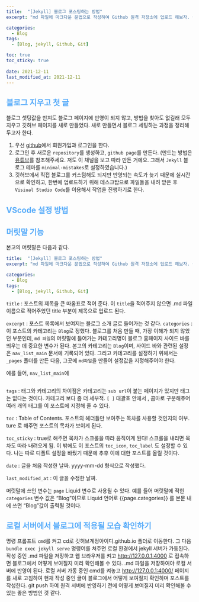 ```yaml
---
title:  "[Jekyll] 블로그 포스팅하는 방법"
excerpt: "md 파일에 마크다운 문법으로 작성하여 Github 원격 저장소에 업로드 해보자. 에디터는 Visual Studio code 사용! 로컬 서버에서 확인도 해보자. "

categories:
  - Blog
tags:
  - [Blog, jekyll, Github, Git]

toc: true
toc_sticky: true
 
date: 2021-12-11
last_modified_at: 2021-12-11
---
```



## <span style="color:#58ACFA">**블로그 지우고 첫 글**</span>

블로그 셋팅값을 만져도 블로그 페이지에 반영이 되지 않고, 방법을 찾아도 없길래 모두 지우고 깃허브 페이지를 새로 만들었다.
새로 만들면서 블로그 세팅하는 과정을 정리해두고자 한다. 

1. 우선 [github](www.github.com)에서 회원가입과 로그인을 한다. 
2. 로그인 후 새로운 `repository`를 생성하고,  `github page`를 만든다. (만드는 방법은 [유튜브](https://www.youtube.com/watch?v=ACzFIAOsfpM)를 참조해주세요. 저도 이 채널을 보고 따라 만든 거에요. 그래서 `Jekyll` 블로그 테마를 `minimal-mistakes`로 설정하였습니다.) 
3. 깃허브에서 직접 블로그를 커스텀해도 되지만 반영되는 속도가 늦기 때문에 실시간으로 확인하고, 한번에 업로드하기 위해 데스크탑으로 파일들을 내려 받은 후 `Visiual Studio Code`를 이용해서 작업을 진행하기로 한다.  



## <span style="color:#58ACFA">**VScode 설정 방법**</span>




## <span style="color:#58ACFA">**머릿말 기능**</span>

본고의 머릿말은 다음과 같다. 

```yaml
title:  "[Jekyll] 블로그 포스팅하는 방법"
excerpt: "md 파일에 마크다운 문법으로 작성하여 Github 원격 저장소에 업로드 해보자. 에디터는 Visual Studio code 사용! 로컬 서버에서 확인도 해보자. "

categories:
  - Blog
tags:
  - [Blog, jekyll, Github, Git]
```



`title` : 포스트의 제목을 큰 따옴표로 적어 준다. 이 `title`을 적어주지 않으면 .md 파일 이름으로 적어주었던 title 부분이 제목으로 업로드 된다.

`excerpt` : 포스트 목록에서 보여지는 블로그 소개 글로 들어가는 것 같다.
`categories` : 이 포스트의 카테고리는 `Blog`로 정했다. 블로그를 처음 만들 때, 가장 이해가 되지 않았던 부분인데, `md 파일`의 머릿말에 들어가는 카테고리명이 블로그 홈페이지 사이드 바를 띄우는 데 중요한 변수가 된다. 본고의 카테고리는 `Blog`이며,  사이드 바와 관련된 설정은 `nav_list_main` 문서에 기록되어 있다. 그리고 카테고리를 설정하기 위해서는 `_pages` 폴더를 만든 다음, 그곳에 `md파일`을 만들어 설정값을 지정해주어야 한다. 

예를 들어, `nav_list_main`에 

```yml

```


`tags` : 태그와 카테고리의 차이점은 카테고리는 `sub url`이 붙는 페이지가 있지만 태그는 없다는 것이다. 카테고리 보다 좀 더 세부적. `[ ]` 대괄호 안에서 , 콤마로 구분해주어 여러 개의 태그를 이 포스트에 지정해 줄 수 있다. 

`toc` : Table of Contents. 포스트의 헤더들만 보여주는 목차를 사용할 것인지의 여부. ture 로 해주면 포스트의 목차가 보이게 된다.

`toc_sticky` : true로 해주면 목차가 스크롤을 따라 움직이게 된다! 스크롤을 내리면 목차도 따라 내려오게 됨. 이 밖에도 이 포스트의 `toc_icon`, `toc_label` 도 설정할 수 있다. 나는 따로 디폴트 설정을 바꿨기 때문에 추후 이에 대한 포스트를 올릴 것이다. 

`date` : 글을 처음 작성한 날짜. yyyy-mm-dd 형식으로 작성했다.

`last_modified_at` : 이 글을 수정한 날짜.

머릿말에 쓰인 변수는 `page` Liquid 변수로 사용될 수 있다. 예를 들어 머릿말에 적힌 `categories` 변수 값은 “Blog”이므로 Liquid 언어로 {{page.categories}} 를 본문 내에 쓰면 “Blog”값이 출력될 것이다.
 


## <span style="color:#58ACFA">**로컬 서버에서 블로그에 적용될 모습 확인하기**</span>

명령 프롬프트 `cmd`를 켜고 cd로 깃허브계정아이디.github.io 폴더로 이동한다. 그 다음 `bundle exec jekyll serve` 명령어를 쳐주면 로컬 환경에서 jekyll 서버가 가동된다. 작성 중인 .md 파일을 저장하고 웹 브라우저를 켜고 http://127.0.0.1:4000 로 접속하면 블로그에서 어떻게 보여질지 미리 확인해볼 수 있다. .md 파일을 저장하여야 로컬 서버에 반영이 된다. 로컬 서버 가동 중인 cmd를 켜놓고 http://127.0.0.1:4000/ 페이지를 새로 고침하여 현재 작성 중인 글이 블로그에서 어떻게 보여질지 확인하며 포스트를 작성한다. git push 하여 원격 서버에 반영하기 전에 어떻게 보여질지 미리 확인해볼 수 있는 좋은 방법인 것 같다.